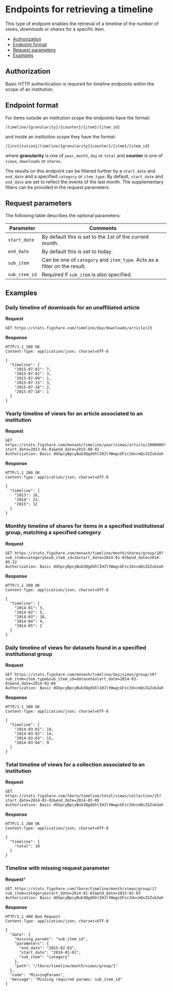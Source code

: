 Endpoints for retrieving a **timeline**
=======================================

This type of endpoint enables the retrieval of a timeline of the number of *views*, *downloads*
or *shares* for a specific item.


* [Authorization](#authorization)
* [Endpoint format](#endpoint-format)
* [Request parameters](#request-parameters)
* [Examples](#examples)


## Authorization

Basic HTTP authentication is required for timeline endpoints within the scope of an institution.


## Endpoint format

For items outside an institution scope the endpoints have the format:

```
/timeline/{granularity}/{counter}/{item}/{item_id}

```

and inside an institution scope they have the format:

```
/{institution}/timeline/{granularity}{counter}/{item}/{item_id}
```

where **granularity** is one of `year`, `month`, `day` or `total`
and **counter** is one of `views`, `downloads` or `shares`.


The results on this endpoint can be filtered further by a `start_date` and `end_date` and
a specified `category` or `item_type`. By default, `start_date` and `end_date` are set
to reflect the events of the last month. The supplementary filters can be provided in the
request parameters.


## Request parameters

The following table describes the optional parameters:

|Parameter    |Comments|
|-------------|--------|
|`start_date` | By default this is set to the 1st of the current month.|
|`end_date`   | By default this is set to today.|
|`sub_item`   | Can be one of `category` and `item_type`. Acts as a filter on the result.|
|`sub_item_id`| Required if `sub_item` is also specified.|


## Examples


### Daily timeline of downloads for an unaffiliated article

**Request**
```http
GET https://stats.figshare.com/timeline/day/downloads/article/23
```

**Response**
```http
HTTP/1.1 200 OK
Content-Type: application/json; charset=UTF-8

{
  "timeline": {
    "2015-07-01": 7,
    "2015-07-02": 3,
    "2015-07-09": 1,
    "2015-07-15": 3,
    "2015-07-16": 2,
    "2015-07-18": 1
  }
}
```


### Yearly timeline of views for an article associated to an institution

**Request**
```http
GET https://stats.figshare.com/monash/timeline/year/views/article/2000000?start_date=2013-01-01&end_date=2015-08-01
Authorization: Basic dGhpcyBpcyBub3QgdGhlIHJlYWwgcGFzc3dvcmQsIGZvb2wh
```

**Response**
```http
HTTP/1.1 200 OK
Content-Type: application/json; charset=UTF-8

{
  "timeline": {
    "2013": 16,
    "2014": 23,
    "2015": 12
  }
}
```


### Monthly timeline of shares for items in a specified institutional group, matching a specified category

**Request**
```http
GET https://stats.figshare.com/monash/timeline/month/shares/group/10?sub_item=category&sub_item_id=2&start_date=2014-01-03&end_date=2014-05-12
Authorization: Basic dGhpcyBpcyBub3QgdGhlIHJlYWwgcGFzc3dvcmQsIGZvb2wh
```
**Response**
```http
HTTP/1.1 200 OK
Content-Type: application/json; charset=UTF-8

{
  "timeline": {
    "2014-01": 3,
    "2014-02": 5,
    "2014-03": 18,
    "2014-04": 4,
    "2014-05": 2
  }
}
```


### Daily timeline of views for datasets found in a specified institutional group

**Request**
```http
GET https://stats.figshare.com/monash/timeline/day/views/group/10?sub_item=item_type&sub_item_id=dataset&start_date=2014-03-01&end_date=2014-03-04
Authorization: Basic dGhpcyBpcyBub3QgdGhlIHJlYWwgcGFzc3dvcmQsIGZvb2wh
```

**Response**
```http
HTTP/1.1 200 OK
Content-Type: application/json; charset=UTF-8

{
  "timeline": {
    "2014-03-01": 10,
    "2014-03-02": 14,
    "2014-03-03": 15,
    "2014-03-04": 9
  }
}
```


### Total timeline of views for a collection associated to an institution

**Request**
```http
GET https://stats.figshare.com/lboro/timeline/total/views/collection/15?start_date=2014-01-02&end_date=2014-03-05
Authorization: Basic dGhpcyBpcyBub3QgdGhlIHJlYWwgcGFzc3dvcmQsIGZvb2wh
```

**Response**
```http
HTTP/1.1 200 OK
Content-Type: application/json; charset=UTF-8

{
  "timeline": {
    "total": 10
  }
}
```


### Timeline with missing request parameter

**Request***
```http
GET https://stats.figshare.com/lboro/timeline/month/views/group/1?sub_item=category&start_date=2014-01-01&end_date=2015-02-03
Authorization: Basic dGhpcyBpcyBub3QgdGhlIHJlYWwgcGFzc3dvcmQsIGZvb2wh
```

**Response**
```http
HTTP/1.1 400 Bad Request
Content-Type: application/json; charset=UTF-8

{
  "data": {
    "missing_params": "sub_item_id",
    "parameters": {
      "end_date": "2015-02-03",
      "start_date": "2014-01-01",
      "sub_item": "category"
    },
    "path": "/lboro/timeline/month/views/group/1"
  },
  "code": "MissingParams",
  "message": "Missing required params: sub_item_id"
}
```
